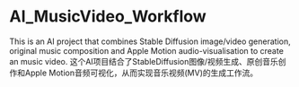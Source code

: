 # AI_MusicVideo_Workflow
This is an AI project that combines Stable Diffusion image/video generation, original music composition and Apple Motion audio-visualisation to create an music video.
这个AI项目结合了StableDiffusion图像/视频生成、原创音乐创作和Apple Motion音频可视化，从而实现音乐视频(MV)的生成工作流。

